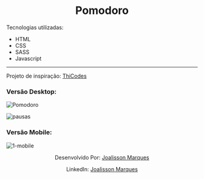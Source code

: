<h1 align='center'>Pomodoro</h1>


<div>

<p>Tecnologias utilizadas:</p>

<ul>
  <li>HTML</li>
  <li>CSS</li>
  <li>SASS</li>
  <li>Javascript</li>
</ul>

</div>

<hr>

<div>

<P>Projeto de inspiração:
<a href='https://www.youtube.com/watch?v=_Z7fyBsZGy8&list=PLR8JXremim5DINkBLBDDhjVah5kWKFWxk&ab_channel=ThiCode'>ThiCodes</a></P>

<h3>Versão Desktop:</h3>

![Pomodoro](https://user-images.githubusercontent.com/44754105/181302961-bda90cea-6a14-4851-a11a-47c9afe8a5a6.gif)


![pausas](https://user-images.githubusercontent.com/44754105/181302966-9e18bea2-050c-4787-a8db-e36862544e9f.png)

<h3>Versão Mobile:</h3>

![1-mobile](https://user-images.githubusercontent.com/44754105/181302969-b868542d-fcee-4631-b307-da30f1f4dc23.png)


</div>


<div>

<p align='center'>Desenvolvido Por: <a href='https://github.com/joalissonmarques'>Joalisson Marques</a></p>

<p align='center'>LinkedIn: <a href='https://www.linkedin.com/in/joalisson-marques-jgm/'>Joalisson Marques</a></p>

</div>
